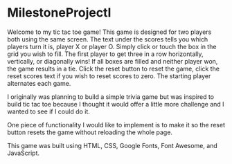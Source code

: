 # MilestoneProjectI
Welcome to my tic tac toe game! This game is designed for two players both using the same screen. The text under the scores tells you which players turn it is, player X or player O. Simply click or touch the box in the grid you wish to fill. The first player to get three in a row horizontally, vertically, or diagonally wins!
If all boxes are filled and neither player won, the game results in a tie. Click the reset button to reset the game, click the reset scores text if you wish to reset scores to zero. The starting player alternates each game.

I originally was planning to build a simple trivia game but was inspired to build tic tac toe because I thought it would offer a little more challenge and I wanted to see if I could do it.

One piece of functionality I would like to implement is to make it so the reset button resets the game without reloading the whole page.

This game was built using HTML, CSS, Google Fonts, Font Awesome, and JavaScript.